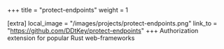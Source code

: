 +++
title = "protect-endpoints"
weight = 1

[extra]
local_image = "/images/projects/protect-endpoints.png"
link_to = "https://github.com/DDtKey/protect-endpoints"
+++
Authorization extension for popular Rust web-frameworks